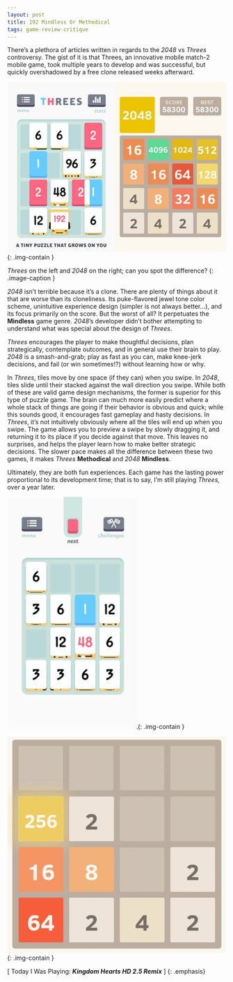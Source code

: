 ```yaml
---
layout: post
title: 192 Mindless Or Methodical
tags: game-review-critique
---
```

There’s a plethora of articles written in regards to the *2048* vs *Threes* controversy. The gist of it is that Threes, an innovative mobile match-2 mobile game, took multiple years to develop and was successful, but quickly overshadowed by a free clone released weeks afterward.

![Threes and 2048](/img/games/192_Mindless_Or_Methodical.jpg "Threes and 2048"){: .img-contain }

*Threes* on the left and *2048* on the right; can you spot the difference?
{: .image-caption }

*2048* isn’t terrible because it’s a clone.  There are plenty of things about it that are worse than its cloneliness.  Its puke-flavored jewel tone color scheme, unintuitive experience design (simpler is not always better…), and its focus primarily on the score.  But the worst of all?  It perpetuates the **Mindless** game genre.  *2048*’s developer didn’t bother attempting to understand what was special about the design of *Threes*.

*Threes* encourages the player to make thoughtful decisions, plan strategically, contemplate outcomes, and in general use their brain to play.  *2048* is a smash-and-grab; play as fast as you can, make knee-jerk decisions, and fail (or win sometimes!?) without learning how or why.

In *Threes*, tiles move by one space (if they can) when you swipe.  In *2048*, tiles slide until their stacked against the wall direction you swipe.  While both of these are valid game design mechanisms, the former is superior for this type of puzzle game.  The brain can much more easily predict where a whole stack of things are going if their behavior is obvious and quick; while this sounds good, it encourages fast gameplay and hasty decisions.  In *Threes*, it’s not intuitively obviously where all the tiles will end up when you swipe.  The game allows you to preview a swipe by slowly dragging it, and returning it to its place if you decide against that move.  This leaves no surprises, and helps the player learn how to make better strategic decisions.  The slower pace makes all the difference between these two games, it makes *Threes* **Methodical** and *2048* **Mindless**.

Ultimately, they are both fun experiences.  Each game has the lasting power proportional to its development time; that is to say, I’m still playing *Threes*, over a year later.

![Threes GIF](/img/games/192_Threes.gif "Threes GIF"){: .img-contain }

![2048 GIF](/img/games/192_2048.gif "2048 GIF"){: .img-contain }

[ Today I Was Playing: ***Kingdom Hearts HD 2.5 Remix*** ]
{: .emphasis}

